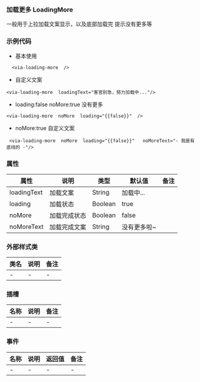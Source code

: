 ### 加载更多 LoadingMore  
  一般用于上拉加载文案显示，以及底部加载完 提示没有更多等


### 示例代码
* 基本使用
```
  <via-loading-more  />
```
* 自定义文案
```
<via-loading-more  loadingText="客官别急，努力加载中..."/>
```
* loading:false noMore:true 没有更多
```
<via-loading-more  noMore  loading="{{false}}"  />
```
* noMore:true  自定义文案
```
 <via-loading-more  noMore  loading="{{false}}"   noMoreText="- 我是有底线的 -"/>
```


### 属性
| 属性 | 说明 | 类型 | 默认值 | 备注 |
| --- | --- | --- | --- | --- |
| loadingText | 加载文案| String | 加载中... |  |
| loading | 加载状态 | Boolean | true | |
| noMore | 加载完成状态 | Boolean| false | |
| noMoreText | 加载完成文案 | String | 没有更多啦~| | |



### 外部样式类
| 类名 | 说明 | 备注 | 
| --- | --- | --- |
|  - | -  | -  |



### 插槽
| 名称 | 说明 | 备注 |
| --- | --- | --- |
| -  | -  | -  |
 


### 事件
| 名称 | 说明 | 返回值 | 备注 |
| --- | --- | --- | --- |
| - | - | - | -  |



